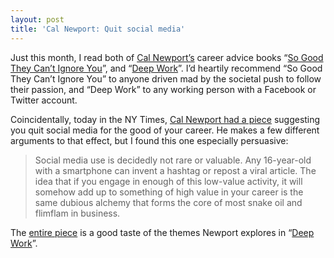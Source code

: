 ```yaml
---
layout: post
title: 'Cal Newport: Quit social media'
---
```


Just this month, I read both of [Cal Newport’s](https://en.wikipedia.org/wiki/Cal_Newport) career advice books “[So Good They Can’t Ignore You](http://amzn.to/2feukCz)”, and “[Deep Work](http://amzn.to/2gc5u8v)”. I’d heartily recommend  “So Good They Can’t Ignore You” to anyone driven mad by the societal push to follow their passion, and “Deep Work” to any working person with a Facebook or Twitter account.

Coincidentally, today in the NY Times, [Cal Newport had a piece](http://www.nytimes.com/2016/11/20/jobs/quit-social-media-your-career-may-depend-on-it.html) suggesting you quit social media for the good of your career. He makes a few different arguments to that effect, but I found this one especially persuasive:

> Social media use is decidedly not rare or valuable. Any 16-year-old with a smartphone can invent a hashtag or repost a viral article. The idea that if you engage in enough of this low-value activity, it will somehow add up to something of high value in your career is the same dubious alchemy that forms the core of most snake oil and flimflam in business.

The [entire piece](http://www.nytimes.com/2016/11/20/jobs/quit-social-media-your-career-may-depend-on-it.html) is a good taste of the themes Newport explores in “[Deep Work](http://amzn.to/2gc5u8v)”.